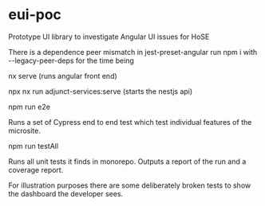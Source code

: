 # eui-poc
Prototype UI library to investigate Angular UI issues for HoSE 

There is a dependence peer mismatch in jest-preset-angular 
run npm i with --legacy-peer-deps for the time being


nx serve  (runs  angular front end) 

npx nx run adjunct-services:serve (starts the nestjs api) 

npm run e2e

Runs a set of Cypress end to end test which test individual features of the microsite.

npm run testAll

Runs all unit tests it finds in monorepo.
Outputs a report of the run and a coverage report.

For illustration purposes there are some deliberately broken tests to show the dashboard the developer sees. 

